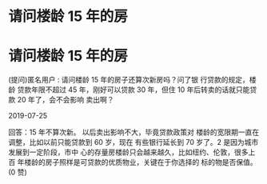 # 请问楼龄 15 年的房

# 请问楼龄 15 年的房

(提问)匿名用户 : 请问楼龄 15 年的房子还算次新房吗？问了银 行贷款的规定，楼龄 贷款年限不超过 45 年，刚好可以贷款 30 年，但住 10 年后转卖的话就只能贷款 20 年了，会不会影响 卖出啊？

2019-07-25

回答：15 年不算次新。 以后卖出影响不大，毕竟贷款政策对 楼龄的宽限期一直在调整，比如以前只能贷款到 60 岁，现在 有些银行延长到 70 岁了。2 是因为城市发展到一定阶段，市中 心的存量房楼龄只会越来越久，比如纽约、伦敦，很多上百 年楼龄的房子照样是可贷款的优质物业，关键在于你选择的 标的物是否保值。(0 赞)